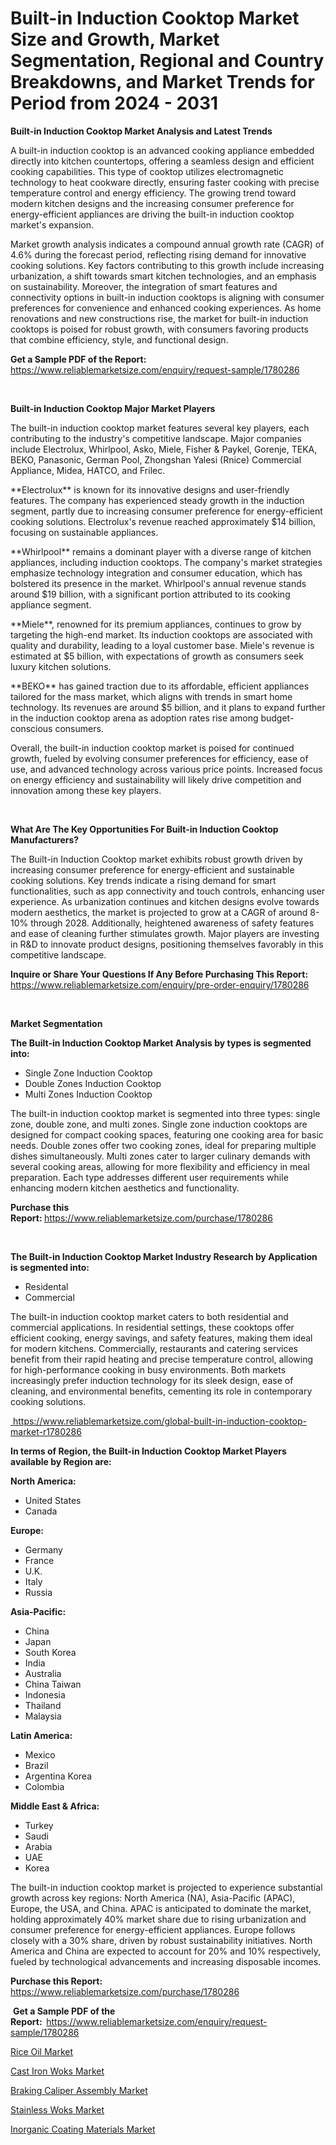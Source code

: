 <p><h1>Built-in Induction Cooktop Market Size and Growth, Market Segmentation, Regional and Country Breakdowns, and Market Trends for Period from 2024 -  2031</h1></p><p><strong>Built-in Induction Cooktop Market Analysis and Latest Trends</strong></p>
<p><p>A built-in induction cooktop is an advanced cooking appliance embedded directly into kitchen countertops, offering a seamless design and efficient cooking capabilities. This type of cooktop utilizes electromagnetic technology to heat cookware directly, ensuring faster cooking with precise temperature control and energy efficiency. The growing trend toward modern kitchen designs and the increasing consumer preference for energy-efficient appliances are driving the built-in induction cooktop market's expansion.</p><p>Market growth analysis indicates a compound annual growth rate (CAGR) of 4.6% during the forecast period, reflecting rising demand for innovative cooking solutions. Key factors contributing to this growth include increasing urbanization, a shift towards smart kitchen technologies, and an emphasis on sustainability. Moreover, the integration of smart features and connectivity options in built-in induction cooktops is aligning with consumer preferences for convenience and enhanced cooking experiences. As home renovations and new constructions rise, the market for built-in induction cooktops is poised for robust growth, with consumers favoring products that combine efficiency, style, and functional design.</p></p>
<p><strong>Get a Sample PDF of the Report:&nbsp;</strong> <a href="https://www.reliablemarketsize.com/enquiry/request-sample/1780286?utm_campaign=1293&utm_medium=2&utm_source=Github&utm_content=ia&utm_term=09102024&utm_id=built-in-induction-cooktop">https://www.reliablemarketsize.com/enquiry/request-sample/1780286</a></p>
<p>&nbsp;</p>
<p><strong>Built-in Induction Cooktop Major Market Players</strong></p>
<p><p>The built-in induction cooktop market features several key players, each contributing to the industry's competitive landscape. Major companies include Electrolux, Whirlpool, Asko, Miele, Fisher & Paykel, Gorenje, TEKA, BEKO, Panasonic, German Pool, Zhongshan Yalesi (Rnice) Commercial Appliance, Midea, HATCO, and Frilec.</p><p>**Electrolux** is known for its innovative designs and user-friendly features. The company has experienced steady growth in the induction segment, partly due to increasing consumer preference for energy-efficient cooking solutions. Electrolux's revenue reached approximately $14 billion, focusing on sustainable appliances.</p><p>**Whirlpool** remains a dominant player with a diverse range of kitchen appliances, including induction cooktops. The company's market strategies emphasize technology integration and consumer education, which has bolstered its presence in the market. Whirlpool's annual revenue stands around $19 billion, with a significant portion attributed to its cooking appliance segment.</p><p>**Miele**, renowned for its premium appliances, continues to grow by targeting the high-end market. Its induction cooktops are associated with quality and durability, leading to a loyal customer base. Miele's revenue is estimated at $5 billion, with expectations of growth as consumers seek luxury kitchen solutions.</p><p>**BEKO** has gained traction due to its affordable, efficient appliances tailored for the mass market, which aligns with trends in smart home technology. Its revenues are around $5 billion, and it plans to expand further in the induction cooktop arena as adoption rates rise among budget-conscious consumers.</p><p>Overall, the built-in induction cooktop market is poised for continued growth, fueled by evolving consumer preferences for efficiency, ease of use, and advanced technology across various price points. Increased focus on energy efficiency and sustainability will likely drive competition and innovation among these key players.</p></p>
<p>&nbsp;</p>
<p><strong>What Are The Key Opportunities For Built-in Induction Cooktop Manufacturers?</strong></p>
<p><p>The Built-in Induction Cooktop market exhibits robust growth driven by increasing consumer preference for energy-efficient and sustainable cooking solutions. Key trends indicate a rising demand for smart functionalities, such as app connectivity and touch controls, enhancing user experience. As urbanization continues and kitchen designs evolve towards modern aesthetics, the market is projected to grow at a CAGR of around 8-10% through 2028. Additionally, heightened awareness of safety features and ease of cleaning further stimulates growth. Major players are investing in R&D to innovate product designs, positioning themselves favorably in this competitive landscape.</p></p>
<p><strong>Inquire or Share Your Questions If Any Before Purchasing This Report:</strong> <a href="https://www.reliablemarketsize.com/enquiry/pre-order-enquiry/1780286?utm_campaign=1293&utm_medium=2&utm_source=Github&utm_content=ia&utm_term=09102024&utm_id=built-in-induction-cooktop">https://www.reliablemarketsize.com/enquiry/pre-order-enquiry/1780286</a></p>
<p>&nbsp;</p>
<p><strong>Market Segmentation</strong></p>
<p><strong>The Built-in Induction Cooktop Market Analysis by types is segmented into:</strong></p>
<p><ul><li>Single Zone Induction Cooktop</li><li>Double Zones Induction Cooktop</li><li>Multi Zones Induction Cooktop</li></ul></p>
<p><p>The built-in induction cooktop market is segmented into three types: single zone, double zone, and multi zones. Single zone induction cooktops are designed for compact cooking spaces, featuring one cooking area for basic needs. Double zones offer two cooking zones, ideal for preparing multiple dishes simultaneously. Multi zones cater to larger culinary demands with several cooking areas, allowing for more flexibility and efficiency in meal preparation. Each type addresses different user requirements while enhancing modern kitchen aesthetics and functionality.</p></p>
<p><strong>Purchase this Report:&nbsp;</strong><a href="https://www.reliablemarketsize.com/purchase/1780286?utm_campaign=1293&utm_medium=2&utm_source=Github&utm_content=ia&utm_term=09102024&utm_id=built-in-induction-cooktop">https://www.reliablemarketsize.com/purchase/1780286</a></p>
<p>&nbsp;</p>
<p><strong>The Built-in Induction Cooktop Market Industry Research by Application is segmented into:</strong></p>
<p><ul><li>Residental</li><li>Commercial</li></ul></p>
<p><p>The built-in induction cooktop market caters to both residential and commercial applications. In residential settings, these cooktops offer efficient cooking, energy savings, and safety features, making them ideal for modern kitchens. Commercially, restaurants and catering services benefit from their rapid heating and precise temperature control, allowing for high-performance cooking in busy environments. Both markets increasingly prefer induction technology for its sleek design, ease of cleaning, and environmental benefits, cementing its role in contemporary cooking solutions.</p></p>
<p><a href="https://www.reliablemarketsize.com/global-built-in-induction-cooktop-market-r1780286?utm_campaign=1293&utm_medium=2&utm_source=Github&utm_content=ia&utm_term=09102024&utm_id=built-in-induction-cooktop">&nbsp;https://www.reliablemarketsize.com/global-built-in-induction-cooktop-market-r1780286</a></p>
<p><strong>In terms of Region, the Built-in Induction Cooktop Market Players available by Region are:</strong></p>
<p>
    <p> <strong> North America: </strong>
        <ul>
            <li>United States</li>
            <li>Canada</li>
        </ul>
        </p> 
    <p> <strong> Europe: </strong>
        <ul>
            <li>Germany</li>
            <li>France</li>
            <li>U.K.</li>
            <li>Italy</li>
            <li>Russia</li>
        </ul>
        </p> 
    <p> <strong> Asia-Pacific: </strong>
        <ul>
            <li>China</li>
            <li>Japan</li>
            <li>South Korea</li>
            <li>India</li>
            <li>Australia</li>
            <li>China Taiwan</li>
            <li>Indonesia</li>
            <li>Thailand</li>
            <li>Malaysia</li>
        </ul>
        </p> 
    <p> <strong> Latin America: </strong>
        <ul>
            <li>Mexico</li>
            <li>Brazil</li>
            <li>Argentina Korea</li>
            <li>Colombia</li>
        </ul>
        </p> 
    <p> <strong> Middle East & Africa: </strong>
        <ul>
            <li>Turkey</li>
            <li>Saudi</li>
            <li>Arabia</li>
            <li>UAE</li>
            <li>Korea</li>
        </ul>
    </p>
    </p>
<p><p>The built-in induction cooktop market is projected to experience substantial growth across key regions: North America (NA), Asia-Pacific (APAC), Europe, the USA, and China. APAC is anticipated to dominate the market, holding approximately 40% market share due to rising urbanization and consumer preference for energy-efficient appliances. Europe follows closely with a 30% share, driven by robust sustainability initiatives. North America and China are expected to account for 20% and 10% respectively, fueled by technological advancements and increasing disposable incomes.</p></p>
<p><strong>Purchase this Report: </strong><a href="https://www.reliablemarketsize.com/purchase/1780286?utm_campaign=1293&utm_medium=2&utm_source=Github&utm_content=ia&utm_term=09102024&utm_id=built-in-induction-cooktop">https://www.reliablemarketsize.com/purchase/1780286</a></p>
<p>&nbsp;<strong>Get a Sample PDF of the Report:&nbsp;&nbsp;</strong><a href="https://www.reliablemarketsize.com/enquiry/request-sample/1780286?utm_campaign=1293&utm_medium=2&utm_source=Github&utm_content=ia&utm_term=09102024&utm_id=built-in-induction-cooktop">https://www.reliablemarketsize.com/enquiry/request-sample/1780286</a></p>
<p><strong></strong></p>
<p><p><a href="https://issuu.com/reportprime-2/docs/rice-oil-market-size-2030.pptx_e01c753e30951c?utm_campaign=1293&utm_medium=2&utm_source=Github&utm_content=ia&utm_term=09102024&utm_id=built-in-induction-cooktop">Rice Oil Market</a></p><p><a href="https://www.linkedin.com/pulse/cast-iron-woks-market-size-share-trends-analysis-report-9swaf?utm_campaign=1293&utm_medium=2&utm_source=Github&utm_content=ia&utm_term=09102024&utm_id=built-in-induction-cooktop">Cast Iron Woks Market</a></p><p><a href="https://github.com/PeterParrish5/Market-Research-Report-List-6/blob/main/braking-caliper-assembly-market.md?utm_campaign=1293&utm_medium=2&utm_source=Github&utm_content=ia&utm_term=09102024&utm_id=built-in-induction-cooktop">Braking Caliper Assembly Market</a></p><p><a href="https://www.linkedin.com/pulse/global-stainless-woks-market-size-expected-experience-cagr-jx6uc?utm_campaign=1293&utm_medium=2&utm_source=Github&utm_content=ia&utm_term=09102024&utm_id=built-in-induction-cooktop">Stainless Woks Market</a></p><p><a href="https://github.com/pakerptsibetog1/Market-Research-Report-List-1/blob/main/inorganic-coating-materials-market.md?utm_campaign=1293&utm_medium=2&utm_source=Github&utm_content=ia&utm_term=09102024&utm_id=built-in-induction-cooktop">Inorganic Coating Materials Market</a></p></p>